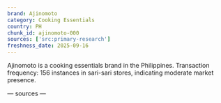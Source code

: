 ```yaml
---
brand: Ajinomoto
category: Cooking Essentials
country: PH
chunk_id: ajinomoto-000
sources: ['src:primary-research']
freshness_date: 2025-09-16
---
```


Ajinomoto is a cooking essentials brand in the Philippines. Transaction frequency: 156 instances in sari-sari stores, indicating moderate market presence.

— sources —
